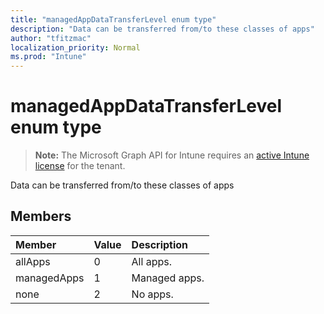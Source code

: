 ```yaml
---
title: "managedAppDataTransferLevel enum type"
description: "Data can be transferred from/to these classes of apps"
author: "tfitzmac"
localization_priority: Normal
ms.prod: "Intune"
---
```


# managedAppDataTransferLevel enum type

> **Note:** The Microsoft Graph API for Intune requires an [active Intune license](https://go.microsoft.com/fwlink/?linkid=839381) for the tenant.

Data can be transferred from/to these classes of apps

## Members
|Member|Value|Description|
|:---|:---|:---|
|allApps|0|All apps.|
|managedApps|1|Managed apps.|
|none|2|No apps.|




